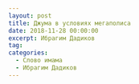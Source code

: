 ```yaml
---
layout: post
title: Джума в условиях мегаполиса
date: 2018-11-28 00:00:00
excerpt: Ибрагим Дадиков
tag:
categories:
  - Слово имама
  - Ибрагим Дадиков
---
```

